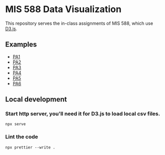 # MIS 588 Data Visualization

This repository serves the in-class assignments of MIS 588, which use [D3.js](https://d3js.org).

## Examples

- [PA1](PA1/)
- [PA2](PA2/)
- [PA3](PA3/)
- [PA4](PA4/)
- [PA5](PA5/)
- [PA6](PA6/)

## Local development

### Start http server, you'll need it for D3.js to load local csv files.

```
npx serve
```

### Lint the code

```
npx prettier --write .
```
